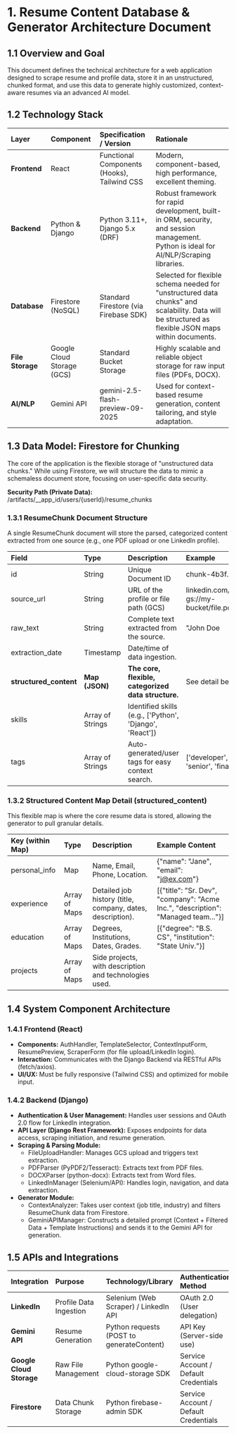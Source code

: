 # **1\. Resume Content Database & Generator Architecture Document**

## **1.1 Overview and Goal**

This document defines the technical architecture for a web application designed to scrape resume and profile data, store it in an unstructured, chunked format, and use this data to generate highly customized, context-aware resumes via an advanced AI model.

## **1.2 Technology Stack**

| Layer | Component | Specification / Version | Rationale |
| :---- | :---- | :---- | :---- |
| **Frontend** | React | Functional Components (Hooks), Tailwind CSS | Modern, component-based, high performance, excellent theming. |
| **Backend** | Python & Django | Python 3.11+, Django 5.x (DRF) | Robust framework for rapid development, built-in ORM, security, and session management. Python is ideal for AI/NLP/Scraping libraries. |
| **Database** | Firestore (NoSQL) | Standard Firestore (via Firebase SDK) | Selected for flexible schema needed for "unstructured data chunks" and scalability. Data will be structured as flexible JSON maps within documents. |
| **File Storage** | Google Cloud Storage (GCS) | Standard Bucket Storage | Highly scalable and reliable object storage for raw input files (PDFs, DOCX). |
| **AI/NLP** | Gemini API | gemini-2.5-flash-preview-09-2025 | Used for context-based resume generation, content tailoring, and style adaptation. |

## **1.3 Data Model: Firestore for Chunking**

The core of the application is the flexible storage of "unstructured data chunks." While using Firestore, we will structure the data to mimic a schemaless document store, focusing on user-specific data security.

**Security Path (Private Data):** /artifacts/\_\_app\_id/users/{userId}/resume\_chunks

### **1.3.1 ResumeChunk Document Structure**

A single ResumeChunk document will store the parsed, categorized content extracted from one source (e.g., one PDF upload or one LinkedIn profile).

| Field | Type | Description | Example |
| :---- | :---- | :---- | :---- |
| id | String | Unique Document ID | chunk-4b3f... |
| source\_url | String | URL of the profile or file path (GCS) | linkedin.com/in/user, gs://my-bucket/file.pdf |
| raw\_text | String | Complete text extracted from the source. | "John Doe |
| extraction\_date | Timestamp | Date/time of data ingestion. |  |
| **structured\_content** | **Map (JSON)** | **The core, flexible, categorized data structure.** | See detail below. |
| skills | Array of Strings | Identified skills (e.g., \['Python', 'Django', 'React'\]) |  |
| tags | Array of Strings | Auto-generated/user tags for easy context search. | \['developer', 'senior', 'finance'\] |

### **1.3.2 Structured Content Map Detail (structured\_content)**

This flexible map is where the core resume data is stored, allowing the generator to pull granular details.

| Key (within Map) | Type | Description | Example Content |
| :---- | :---- | :---- | :---- |
| personal\_info | Map | Name, Email, Phone, Location. | {"name": "Jane", "email": "j@ex.com"} |
| experience | Array of Maps | Detailed job history (title, company, dates, description). | \[{"title": "Sr. Dev", "company": "Acme Inc.", "description": "Managed team..."}\] |
| education | Array of Maps | Degrees, Institutions, Dates, Grades. | \[{"degree": "B.S. CS", "institution": "State Univ."}\] |
| projects | Array of Maps | Side projects, with description and technologies used. |  |

## **1.4 System Component Architecture**

### **1.4.1 Frontend (React)**

* **Components:** AuthHandler, TemplateSelector, ContextInputForm, ResumePreview, ScraperForm (for file upload/LinkedIn login).  
* **Interaction:** Communicates with the Django Backend via RESTful APIs (fetch/axios).  
* **UI/UX:** Must be fully responsive (Tailwind CSS) and optimized for mobile input.

### **1.4.2 Backend (Django)**

* **Authentication & User Management:** Handles user sessions and OAuth 2.0 flow for LinkedIn integration.  
* **API Layer (Django Rest Framework):** Exposes endpoints for data access, scraping initiation, and resume generation.  
* **Scraping & Parsing Module:**  
  * FileUploadHandler: Manages GCS upload and triggers text extraction.  
  * PDFParser (PyPDF2/Tesseract): Extracts text from PDF files.  
  * DOCXParser (python-docx): Extracts text from Word files.  
  * LinkedInManager (Selenium/API): Handles login, navigation, and data extraction.  
* **Generator Module:**  
  * ContextAnalyzer: Takes user context (job title, industry) and filters ResumeChunk data from Firestore.  
  * GeminiAPIManager: Constructs a detailed prompt (Context \+ Filtered Data \+ Template Instructions) and sends it to the Gemini API for generation.

## **1.5 APIs and Integrations**

| Integration | Purpose | Technology/Library | Authentication Method |
| :---- | :---- | :---- | :---- |
| **LinkedIn** | Profile Data Ingestion | Selenium (Web Scraper) / LinkedIn API | OAuth 2.0 (User delegation) |
| **Gemini API** | Resume Generation | Python requests (POST to generateContent) | API Key (Server-side use) |
| **Google Cloud Storage** | Raw File Management | Python google-cloud-storage SDK | Service Account / Default Credentials |
| **Firestore** | Data Chunk Storage | Python firebase-admin SDK | Service Account / Default Credentials |

